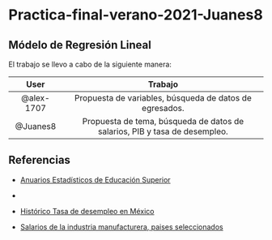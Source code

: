 # Practica-final-verano-2021-Juanes8
## Módelo de Regresión Lineal 

El trabajo se llevo a cabo de la siguiente manera:

|User| Trabajo|
|:---:|:---:|
|@alex-1707|	Propuesta de variables, búsqueda de datos de egresados.|
|@Juanes8 |	Propuesta de tema, búsqueda de datos de salarios, PIB y tasa de desempleo.|

## Referencias
- [Anuarios Estadísticos de Educación Superior](http://www.anuies.mx/informacion-y-servicios/informacion-estadistica-de-educacion-superior/anuario-estadistico-de-educacion-superior)
- 
- [Histórico Tasa de desempleo en México](https://www.proyectosmexico.gob.mx/por-que-invertir-en-mexico/mercado-potencial/sd_historico-tasa-de-desempleo-en-mexico/)

- [Salarios de la industria manufacturera, paises seleccionados](https://www.inegi.org.mx/app/tabulados/default.html?nc=539) 
